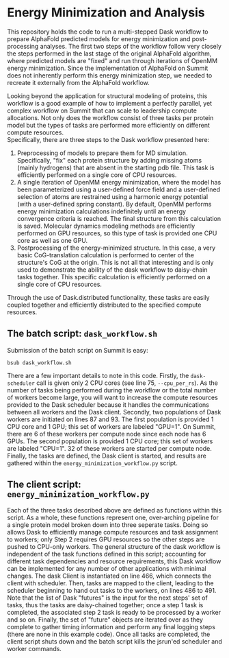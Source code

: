 
# Energy Minimization and Analysis
This repository holds the code to run a multi-stepped Dask workflow to prepare AlphaFold predicted models for energy minimization and post-processing analyses. 
The first two steps of the workflow follow very closely the steps performed in the last stage of the original AlphaFold algorithm, where predicted models are "fixed" and run through iterations of OpenMM energy minimization.
Since the implementation of AlphaFold on Summit does not inherently perform this energy minimization step, we needed to recreate it externally from the AlphaFold workflow. 

Looking beyond the application for structural modeling of proteins, this workflow is a good example of how to implement a perfectly parallel, yet complex workflow on Summit that can scale to leadership compute allocations.
Not only does the workflow consist of three tasks per protein model but the types of tasks are performed more efficiently on different compute resources.  
Specifically, there are three steps to the Dask workflow presented here: 
1. Preprocessing of models to prepare them for MD simulation. Specifically, "fix" each protein structure by adding missing atoms (mainly hydrogens) that are absent in the starting pdb file. This task is efficiently performed on a single core of CPU resources. 
2. A single iteration of OpenMM energy minimization, where the model has been parameterized using a user-defined force field and a user-defined selection of atoms are restrained using a harmonic energy potential (with a user-defined spring constant). By default, OpenMM performs energy minimization calculations indefinitely until an energy convergence criteria is reached. The final structure from this calculation is saved. Molecular dynamics modeling methods are efficiently performed on GPU resources, so this type of task is provided one CPU core as well as one GPU. 
3. Postprocessing of the energy-minimized structure. In this case, a very basic CoG-translation calculation is performed to center of the structure's CoG at the origin. This is not all that interesting and is only used to demonstrate the ability of the dask workflow to daisy-chain tasks together. This specific calculation is efficiently performed on a single core of CPU resources. 

Through the use of Dask.distributed functionality, these tasks are easily coupled together and efficiently distributed to the specified compute resources.

## The batch script: `dask_workflow.sh`
Submission of the batch script on Summit is easy:

```
bsub dask_workflow.sh
```

There are a few important details to note in this code. 
Firstly, the `dask-scheduler` call is given only 2 CPU cores (see line 75, `--cpu_per_rs`). 
As the number of tasks being performed during the workflow or the total number of workers become large, you will want to increase the compute resources provided to the Dask scheduler because it handles the communications between all workers and the Dask client.
Secondly, two populations of Dask workers are initiated on lines 87 and 93. 
The first population is provided 1 CPU core and 1 GPU; this set of workers are labeled "GPU=1". On Summit, there are 6 of these workers per compute node since each node has 6 GPUs. 
The second population is provided 1 CPU core; this set of workers are labeled "CPU=1". 32 of these workers are started per compute node. 
Finally, the tasks are defined, the Dask client is started, and results are gathered within the `energy_minimization_workflow.py` script. 

## The client script: `energy_minimization_workflow.py`
Each of the three tasks described above are defined as functions within this script. 
As a whole, these functions represent one, over-arching pipeline for a single protein model broken down into three seperate tasks. 
Doing so allows Dask to efficiently manage compute resources and task assignment to workers; only Step 2 requires GPU resources so the other steps are pushed to CPU-only workers. 
The general structure of the dask workflow is independent of the task functions defined in this script; accounting for different task dependencies and resource requirements, this Dask workflow can be implemented for any number of other applications with minimal changes.
The dask Client is instantiated on line 466, which connects the client with scheduler. 
Then, tasks are mapped to the client, leading to the scheduler beginning to hand out tasks to the workers, on lines 486 to 491. 
Note that the list of Dask "futures" is the input for the next steps' set of tasks, thus the tasks are daisy-chained together; once a step 1 task is completed, the associated step 2 task is ready to be processed by a worker and so on. 
Finally, the set of "future" objects are iterated over as they complete to gather timing information and perform any final logging steps (there are none in this example code). 
Once all tasks are completed, the client script shuts down and the batch script kills the jsrun'ed scheduler and worker commands. 

